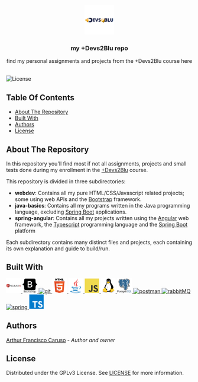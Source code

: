 <br/>
<p align="center">
  <a href="https://github.com/arthur-caruso/devs2blu">
    <img src="logo.png" alt="Logo" width="80" height="80">
  </a>

  <h3 align="center">my +Devs2Blu repo</h3>

  <p align="center">
    find my personal assignments and projects from the +Devs2Blu course here
    <br/>
    <br/>
  </p>
</p>

![License](https://img.shields.io/github/license/arthur-caruso/devs2blu)

## Table Of Contents
* [About The Repository](#about-the-repository)
* [Built With](#built-with)
* [Authors](#authors)
* [License](#license)

## About The Repository
In this repository you'll find most if not all assignments, projects and small tests done during my enrollment in the [+Devs2Blu](https://www.devs2blu.com.br/) course.

This repository is divided in three subdirectories:
* **webdev**: Contains all my pure HTML/CSS/Javascript related projects; some using web APIs and the [Bootstrap](https://getbootstrap.com/) framework.
* **java-basics**: Contains all my programs written in the Java programming language, excluding [Spring Boot](https://spring.io/projects/spring-boot) applications.
* **spring-angular**: Contains all my projects written using the [Angular](https://angular.io/) web framework, the [Typescript](https://www.typescriptlang.org/) programming language and the [Spring Boot](https://spring.io/projects/spring-boot) platform

Each subdirectory contains many distinct files and projects, each containing its own explanation and guide to build/run.

## Built With
<p align="left"> <a href="https://angular.io" target="_blank" rel="noreferrer"> <img src="https://raw.githubusercontent.com/devicons/devicon/master/icons/angularjs/angularjs-original-wordmark.svg" alt="angularjs" width="40" height="40"/> </a> <a href="https://getbootstrap.com" target="_blank" rel="noreferrer"> <img src="https://raw.githubusercontent.com/devicons/devicon/master/icons/bootstrap/bootstrap-plain-wordmark.svg" alt="bootstrap" width="40" height="40"/> </a> <a href="https://git-scm.com/" target="_blank" rel="noreferrer"> <img src="https://www.vectorlogo.zone/logos/git-scm/git-scm-icon.svg" alt="git" width="40" height="40"/> </a> <a href="https://www.w3.org/html/" target="_blank" rel="noreferrer"> <img src="https://raw.githubusercontent.com/devicons/devicon/master/icons/html5/html5-original-wordmark.svg" alt="html5" width="40" height="40"/> </a> <a href="https://www.java.com" target="_blank" rel="noreferrer"> <img src="https://raw.githubusercontent.com/devicons/devicon/master/icons/java/java-original.svg" alt="java" width="40" height="40"/> </a> <a href="https://developer.mozilla.org/en-US/docs/Web/JavaScript" target="_blank" rel="noreferrer"> <img src="https://raw.githubusercontent.com/devicons/devicon/master/icons/javascript/javascript-original.svg" alt="javascript" width="40" height="40"/> </a> <a href="https://www.linux.org/" target="_blank" rel="noreferrer"> <img src="https://raw.githubusercontent.com/devicons/devicon/master/icons/linux/linux-original.svg" alt="linux" width="40" height="40"/> </a> <a href="https://www.postgresql.org" target="_blank" rel="noreferrer"> <img src="https://raw.githubusercontent.com/devicons/devicon/master/icons/postgresql/postgresql-original-wordmark.svg" alt="postgresql" width="40" height="40"/> </a> <a href="https://postman.com" target="_blank" rel="noreferrer"> <img src="https://www.vectorlogo.zone/logos/getpostman/getpostman-icon.svg" alt="postman" width="40" height="40"/> </a> <a href="https://www.rabbitmq.com" target="_blank" rel="noreferrer"> <img src="https://www.vectorlogo.zone/logos/rabbitmq/rabbitmq-icon.svg" alt="rabbitMQ" width="40" height="40"/> </a> <a href="https://spring.io/" target="_blank" rel="noreferrer"> <img src="https://www.vectorlogo.zone/logos/springio/springio-icon.svg" alt="spring" width="40" height="40"/> </a> <a href="https://www.typescriptlang.org/" target="_blank" rel="noreferrer"> <img src="https://raw.githubusercontent.com/devicons/devicon/master/icons/typescript/typescript-original.svg" alt="typescript" width="40" height="40"/> </a> </p>

## Authors
 [Arthur Francisco Caruso](https://github.com/arthur-caruso) - *Author and owner*

## License
Distributed under the GPLv3 License. See [LICENSE](https://github.com/arthur-caruso/devs2blu/blob/main/LICENSE.md) for more information.
